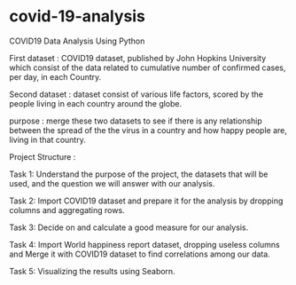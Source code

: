 # covid-19-analysis
COVID19 Data Analysis Using Python

First dataset : COVID19 dataset, published by John Hopkins University which consist of the data related to cumulative number of confirmed cases, per day, in each Country. 

Second dataset : dataset consist of various life factors, scored by the people living in each country around the globe.  

purpose :  merge these two datasets to see if there is any relationship between the spread of the the virus in a country and how happy people are, living in that country. 

Project Structure :

Task 1: 
Understand the purpose of the project, the datasets that will be used, and the question we will answer with our analysis. 

Task 2: 
Import COVID19 dataset and prepare it for the analysis by dropping columns and aggregating rows.

Task 3: 
Decide on and calculate a good measure for our analysis.

Task 4: 
Import World happiness report dataset, dropping useless columns and Merge it with COVID19 dataset to find correlations among our data.

Task 5: Visualizing the results using Seaborn.
